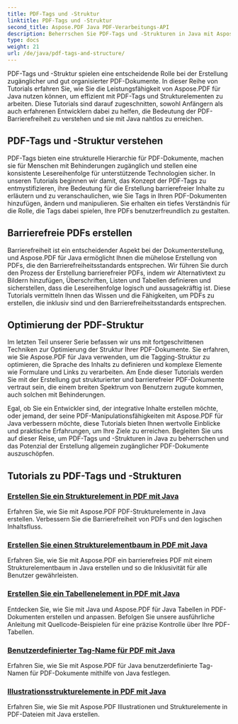 ```yaml
---
title: PDF-Tags und -Struktur
linktitle: PDF-Tags und -Struktur
second_title: Aspose.PDF Java PDF-Verarbeitungs-API
description: Beherrschen Sie PDF-Tags und -Strukturen in Java mit Aspose.PDF für Java-Tutorials. Erstellen Sie mühelos barrierefreie und organisierte PDFs.
type: docs
weight: 21
url: /de/java/pdf-tags-and-structure/
---
```

PDF-Tags und -Struktur spielen eine entscheidende Rolle bei der Erstellung zugänglicher und gut organisierter PDF-Dokumente. In dieser Reihe von Tutorials erfahren Sie, wie Sie die Leistungsfähigkeit von Aspose.PDF für Java nutzen können, um effizient mit PDF-Tags und Strukturelementen zu arbeiten. Diese Tutorials sind darauf zugeschnitten, sowohl Anfängern als auch erfahrenen Entwicklern dabei zu helfen, die Bedeutung der PDF-Barrierefreiheit zu verstehen und sie mit Java nahtlos zu erreichen.

## PDF-Tags und -Struktur verstehen

PDF-Tags bieten eine strukturelle Hierarchie für PDF-Dokumente, machen sie für Menschen mit Behinderungen zugänglich und stellen eine konsistente Lesereihenfolge für unterstützende Technologien sicher. In unseren Tutorials beginnen wir damit, das Konzept der PDF-Tags zu entmystifizieren, ihre Bedeutung für die Erstellung barrierefreier Inhalte zu erläutern und zu veranschaulichen, wie Sie Tags in Ihren PDF-Dokumenten hinzufügen, ändern und manipulieren. Sie erhalten ein tiefes Verständnis für die Rolle, die Tags dabei spielen, Ihre PDFs benutzerfreundlich zu gestalten.

## Barrierefreie PDFs erstellen

Barrierefreiheit ist ein entscheidender Aspekt bei der Dokumenterstellung, und Aspose.PDF für Java ermöglicht Ihnen die mühelose Erstellung von PDFs, die den Barrierefreiheitsstandards entsprechen. Wir führen Sie durch den Prozess der Erstellung barrierefreier PDFs, indem wir Alternativtext zu Bildern hinzufügen, Überschriften, Listen und Tabellen definieren und sicherstellen, dass die Lesereihenfolge logisch und aussagekräftig ist. Diese Tutorials vermitteln Ihnen das Wissen und die Fähigkeiten, um PDFs zu erstellen, die inklusiv sind und den Barrierefreiheitsstandards entsprechen.

## Optimierung der PDF-Struktur

Im letzten Teil unserer Serie befassen wir uns mit fortgeschrittenen Techniken zur Optimierung der Struktur Ihrer PDF-Dokumente. Sie erfahren, wie Sie Aspose.PDF für Java verwenden, um die Tagging-Struktur zu optimieren, die Sprache des Inhalts zu definieren und komplexe Elemente wie Formulare und Links zu verarbeiten. Am Ende dieser Tutorials werden Sie mit der Erstellung gut strukturierter und barrierefreier PDF-Dokumente vertraut sein, die einem breiten Spektrum von Benutzern zugute kommen, auch solchen mit Behinderungen.

Egal, ob Sie ein Entwickler sind, der integrative Inhalte erstellen möchte, oder jemand, der seine PDF-Manipulationsfähigkeiten mit Aspose.PDF für Java verbessern möchte, diese Tutorials bieten Ihnen wertvolle Einblicke und praktische Erfahrungen, um Ihre Ziele zu erreichen. Begleiten Sie uns auf dieser Reise, um PDF-Tags und -Strukturen in Java zu beherrschen und das Potenzial der Erstellung allgemein zugänglicher PDF-Dokumente auszuschöpfen.

## Tutorials zu PDF-Tags und -Strukturen
### [Erstellen Sie ein Strukturelement in PDF mit Java](./create-structure-element-in-pdf-using-java/)
Erfahren Sie, wie Sie mit Aspose.PDF PDF-Strukturelemente in Java erstellen. Verbessern Sie die Barrierefreiheit von PDFs und den logischen Inhaltsfluss.
### [Erstellen Sie einen Strukturelementbaum in PDF mit Java](./create-structure-element-tree-in-pdf-using-java/)
Erfahren Sie, wie Sie mit Aspose.PDF ein barrierefreies PDF mit einem Strukturelementbaum in Java erstellen und so die Inklusivität für alle Benutzer gewährleisten.
### [Erstellen Sie ein Tabellenelement in PDF mit Java](./create-table-element-in-pdf-using-java/)
Entdecken Sie, wie Sie mit Java und Aspose.PDF für Java Tabellen in PDF-Dokumenten erstellen und anpassen. Befolgen Sie unsere ausführliche Anleitung mit Quellcode-Beispielen für eine präzise Kontrolle über Ihre PDF-Tabellen.
### [Benutzerdefinierter Tag-Name für PDF mit Java](./custom-tag-name-for-pdf-using-java/)
Erfahren Sie, wie Sie mit Aspose.PDF für Java benutzerdefinierte Tag-Namen für PDF-Dokumente mithilfe von Java festlegen.
### [Illustrationsstrukturelemente in PDF mit Java](./illustration-structure-elements-in-pdf-using-java/)
Erfahren Sie, wie Sie mit Aspose.PDF Illustrationen und Strukturelemente in PDF-Dateien mit Java erstellen.